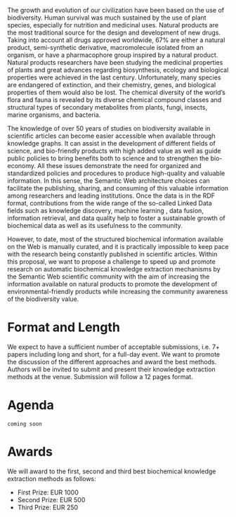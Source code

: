 The growth and evolution of our civilization have been based on the use of biodiversity. Human survival was much sustained by the use of plant species, especially for nutrition and medicinal uses. Natural products are the most traditional source for the design and development of new drugs. Taking into account all drugs approved worldwide, 67% are either a natural product, semi-synthetic derivative, macromolecule isolated from an organism, or have a pharmacophore group inspired by a natural product. Natural products researchers have been studying the medicinal properties of plants and great advances regarding biosynthesis, ecology and biological properties were achieved in the last century. Unfortunately, many species are endangered of extinction, and their chemistry, genes, and biological properties of them would also be lost. The chemical diversity of the world’s flora and fauna is revealed by its diverse chemical compound classes and structural types of secondary metabolites from plants, fungi, insects, marine organisms, and bacteria. 

The knowledge of over 50 years of studies on biodiversity available in scientific articles can become easier accessible when available through knowledge graphs. It can assist in the development of different fields of science, and bio-friendly products with high added value as well as guide public policies to bring benefits both to science and to strengthen the bio-economy. All these issues demonstrate the need for organized and standardized policies and procedures to produce high-quality and valuable information. In this sense, the Semantic Web architecture choices can facilitate the publishing, sharing, and consuming of this valuable information among researchers and leading institutions. Once the data is in the RDF format, contributions from the wide range of the so-called Linked Data fields such as knowledge discovery, machine learning , data fusion, information retrieval, and data quality help to foster a sustainable growth of biochemical data as well as its usefulness to the community. 

However, to date, most of the structured biochemical information available on the Web is manually curated, and it is practically impossible to keep pace with the research being constantly published in scientific articles. Within this proposal, we want to propose a challenge to speed up and promote research on automatic biochemical knowledge extraction mechanisms by the Semantic Web scientific community with the aim of increasing the information available on natural products to promote the development of environmental-friendly products while increasing the community awareness of the biodiversity value.

# Format and Length

We expect to have a sufficient number of acceptable submissions, i.e. 7+ papers including long and short, for a full-day event.  We want to promote the discussion of the different approaches and award the best methods.  Authors will be invited to submit and present their knowledge extraction methods at the venue. Submission will follow a 12 pages format.

# Agenda

``coming soon``


# Awards

We will award to the first, second and third best biochemical knowledge extraction methods as follows:

- First Prize: EUR 1000
- Second Prize: EUR 500
- Third Prize: EUR 250
